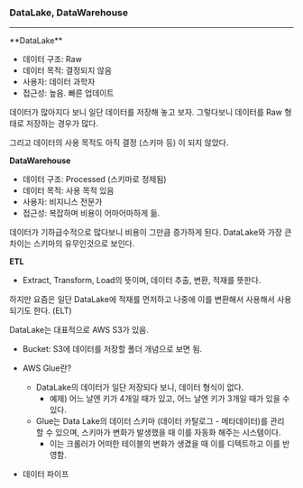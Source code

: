 ### DataLake, DataWarehouse

<hr>
**DataLake**

- 데이터 구조: Raw
- 데이터 목적: 결정되지 않음
- 사용자: 데이터 과학자
- 접근성: 높음. 빠른 업데이트

데이터가 많아지다 보니 일단 데이터를 저장해 놓고 보자. 그렇다보니 데이터를 Raw 형태로 저장하는 경우가 많다.

그리고 데이터의 사용 목적도 아직 결정 (스키마 등) 이 되지 않았다. 



**DataWarehouse**

- 데이터 구조: Processed (스키마로 정제됨)
- 데이터 목적: 사용 목적 있음
- 사용자: 비지니스 전문가
- 접근성: 복잡하며 비용이 어마어마하게 듦.

데이터가 기하급수적으로 많다보니 비용이 그만큼 증가하게 된다. DataLake와 가장 큰 차이는 스키마의 유무인것으로 보인다.



**ETL**

- Extract, Transform, Load의 뜻이며, 데이터 추출, 변환, 적재를 뜻한다.

하지만 요즘은 일단 DataLake에 적재를 먼저하고 나중에 이를 변환해서 사용해서 사용되기도 한다. (ELT)



DataLake는 대표적으로 AWS S3가 있음.

- Bucket: S3에 데이터를 저장할 폴더 개념으로 보면 됨.

- AWS Glue란?
  - DataLake의 데이터가 일단 저장되다 보니, 데이터 형식이 없다.
    - 예제) 어느 날엔 키가 4개일 때가 있고, 어느 날엔 키가 3개일 때가 있을 수 있다.
  - Glue는 Data Lake의 데이터 스키마 (데이터 카탈로그 - 메타데이터)를 관리 할 수 있으며, 스키마가 변화가 발생했을 때 이를 자동화 해주는 시스템이다.
    - 이는 크롤러가 어떠한 테이블의 변화가 생겼을 때 이를 디텍트하고 이를 반영함.





- 데이터 파이프







